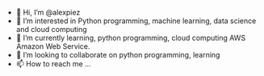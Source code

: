 - 👋 Hi, I’m @alexpiez
- 👀 I’m interested in Python programming, machine learning, data science and cloud computing
- 🌱 I’m currently learning, python programming, cloud computing AWS Amazon Web Service.
- 💞️ I’m looking to collaborate on python programming, learning
- 📫 How to reach me ...

<!---
alexpiez/alexpiez is a ✨ special ✨ repository because its `README.md` (this file) appears on your GitHub profile.
You can click the Preview link to take a look at your changes.
--->
